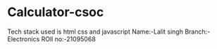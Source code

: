 # Calculator-csoc
Tech stack used is html css and javascript
Name:-Lalit singh
Branch:-Electronics
ROll no:-21095068
